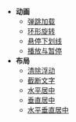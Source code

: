 - **动画**
  - [弹跳加载](/demos/animation/bounce_load.md)
  - [环形旋转](/demos/animation/ring_rotating.md)
  - [悬停下划线](/demos/animation/hover_underline.md)
  - [播放与暂停](/demos/animation/playing_pause.md)
- **布局**
  - [清除浮动](/demos/layout/clear_float.md)
  - [截断文字](/demos/layout/cutof_text.md)
  - [水平居中](/demos/layout/lever_center.md)
  - [垂直居中](/demos/layout/vertical_center.md)
  - [水平垂直居中](/demos/layout/lever_vertical_center.md)
